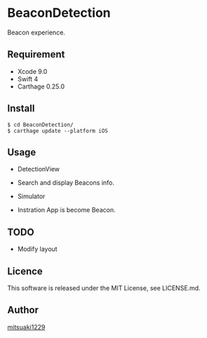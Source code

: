 BeaconDetection
====

Beacon experience.

## Requirement

* Xcode 9.0
* Swift 4
* Carthage 0.25.0

## Install

```
$ cd BeaconDetection/
$ carthage update --platform iOS
```

## Usage

* DetectionView
 - Search and display Beacons info.
* Simulator
 - Instration App is become Beacon.

## TODO

* Modify layout

## Licence

This software is released under the MIT License, see LICENSE.md.

## Author

[mitsuaki1229](https://github.com/mitsuaki1229)
